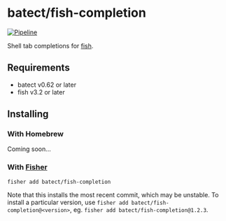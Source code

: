 # batect/fish-completion

[![Pipeline](https://github.com/batect/fish-completion/workflows/Pipeline/badge.svg?branch=master)](https://github.com/batect/fish-completion/actions?query=workflow%3APipeline+branch%3Amaster)

Shell tab completions for [fish](https://fishshell.com/).

## Requirements

* batect v0.62 or later
* fish v3.2 or later

## Installing

### With Homebrew

Coming soon...

### With [Fisher](https://github.com/jorgebucaran/fisher)

```shell
fisher add batect/fish-completion
```

Note that this installs the most recent commit, which may be unstable. To install a particular version, use `fisher add batect/fish-completion@<version>`,
eg. `fisher add batect/fish-completion@1.2.3`.
